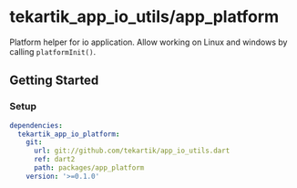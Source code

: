# tekartik_app_io_utils/app_platform

Platform helper for io application. Allow working on Linux and windows by
calling `platformInit()`.

## Getting Started

### Setup

```yaml
dependencies:
  tekartik_app_io_platform:
    git:
      url: git://github.com/tekartik/app_io_utils.dart
      ref: dart2
      path: packages/app_platform
    version: '>=0.1.0'
```
